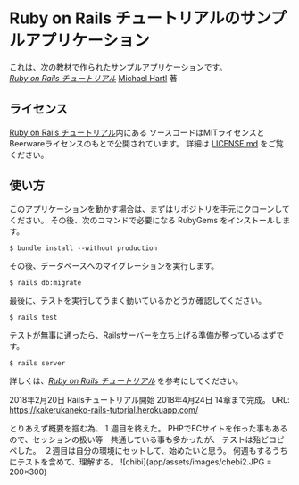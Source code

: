 
# Ruby on Rails チュートリアルのサンプルアプリケーション

これは、次の教材で作られたサンプルアプリケーションです。   
[*Ruby on Rails チュートリアル*](https://railstutorial.jp/)
[Michael Hartl](http://www.michaelhartl.com/) 著

## ライセンス

[Ruby on Rails チュートリアル](https://railstutorial.jp/)内にある
ソースコードはMITライセンスとBeerwareライセンスのもとで公開されています。
詳細は [LICENSE.md](LICENSE.md) をご覧ください。

## 使い方

このアプリケーションを動かす場合は、まずはリポジトリを手元にクローンしてください。
その後、次のコマンドで必要になる RubyGems をインストールします。

```
$ bundle install --without production
```

その後、データベースへのマイグレーションを実行します。

```
$ rails db:migrate
```

最後に、テストを実行してうまく動いているかどうか確認してください。

```
$ rails test
```

テストが無事に通ったら、Railsサーバーを立ち上げる準備が整っているはずです。

```
$ rails server
```

詳しくは、[*Ruby on Rails チュートリアル*](https://railstutorial.jp/)
を参考にしてください。

2018年2月20日  Railsチュートリアル開始
2018年4月24日  14章まで完成。
URL: https://kakerukaneko-rails-tutorial.herokuapp.com/

とりあえず概要を掴む為、１週目を終えた。
PHPでECサイトを作った事もあるので、セッションの扱い等　共通している事も多かったが、
テストは殆どコピペした。　２週目は自分の環境にセットして、始めたいと思う。
何週もするうちにテストを含めて、理解する。
![chibi](app/assets/images/chebi2.JPG = 200×300)